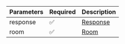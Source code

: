 | Parameters 	| Required           	| Description             	|
|------------	|--------------------	|-------------------------	|
| response   	| :white_check_mark: 	| [Response](Response.md) 	|
| room       	| :white_check_mark: 	| [Room](Room.md)         	|